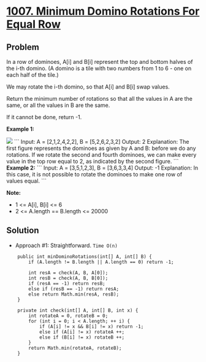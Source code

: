 # <a href='https://leetcode.com/problems/minimum-domino-rotations-for-equal-row/'>1007. Minimum Domino Rotations For Equal Row</a>

## Problem
In a row of dominoes, A[i] and B[i] represent the top and bottom halves of the i-th domino.  (A domino is a tile with two numbers from 1 to 6 - one on each half of the tile.)

We may rotate the i-th domino, so that A[i] and B[i] swap values.

Return the minimum number of rotations so that all the values in A are the same, or all the values in B are the same.

If it cannot be done, return -1.

<strong>Example 1:</strong>

<img src='https://assets.leetcode.com/uploads/2019/03/08/domino.png'>
```
Input: A = [2,1,2,4,2,2], B = [5,2,6,2,3,2]
Output: 2
Explanation: 
The first figure represents the dominoes as given by A and B: before we do any rotations.
If we rotate the second and fourth dominoes, we can make every value in the top row equal to 2, as indicated by the second figure.
```
<strong>Example 2:</strong>
```
Input: A = [3,5,1,2,3], B = [3,6,3,3,4]
Output: -1
Explanation: 
In this case, it is not possible to rotate the dominoes to make one row of values equal.
```

<strong>Note:</strong>
- 1 <= A[i], B[i] <= 6
- 2 <= A.length == B.length <= 20000
 
## Solution
- Approach #1: Straightforward. ```Time O(n)```
```
    public int minDominoRotations(int[] A, int[] B) {
        if (A.length != B.length || A.length == 0) return -1;
        
        int resA = check(A, B, A[0]);
        int resB = check(A, B, B[0]);
        if (resA == -1) return resB;
        else if (resB == -1) return resA;
        else return Math.min(resA, resB);
    }
    
    private int check(int[] A, int[] B, int x) {
        int rotateA = 0, rotateB = 0;
        for (int i = 0; i < A.length; ++ i) {
            if (A[i] != x && B[i] != x) return -1;
            else if (A[i] != x) rotateA ++;
            else if (B[i] != x) rotateB ++;
        }
        return Math.min(rotateA, rotateB);
    }
```
